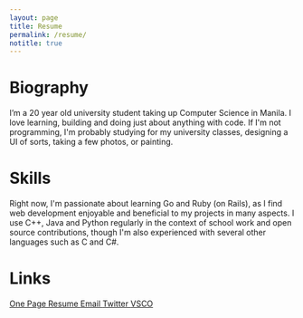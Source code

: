 ```yaml
---
layout: page
title: Resume
permalink: /resume/
notitle: true
---
```

# Biography
I’m a 20 year old university student taking up Computer Science in Manila. I love learning, building and doing just about anything with code. If I'm not programming, I'm probably studying for my university classes, designing a UI of sorts, taking a few photos, or painting.

# Skills
Right now, I'm passionate about learning Go and Ruby (on Rails), as I find web development enjoyable and beneficial to my projects in many aspects. I use C++, Java and Python regularly in the context of school work and open source contributions, though I'm also experienced with several other languages such as C and C#. 

# Links
<div style="text-align: left">
    <a class="resume" href="{{ site.baseurl }}/resources/content/resume.pdf" target="_blank">
      <i class="fa fa-download"></i> One Page Resume
    </a>
    <a class="link" href="mailto:diezcami@gmail.com" target="_blank">
      <i class="fa fa-envelope"></i> Email
    </a>
    <a class="link" href='http://twitter.com/diezcamille' target="_blank">
      <i class="fa fa-twitter"></i> Twitter
    </a>
    <a class="link" href='http://diezcami.vsco.co' target="_blank">
      <i class="fa fa-camera"></i> VSCO
    </a>
</div>